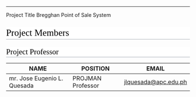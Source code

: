 
***
Project Title
Bregghan Point of Sale System

<html>
<body>
<!--StartFragment--><h1 style="color: rgb(0, 0, 0); background: none rgb(255, 255, 255); font-weight: normal; margin: 1em 0px 0.25em; overflow: hidden; padding: 0px; border-bottom: 1px solid rgb(162, 169, 177); font-size: 1.8em; font-family: &quot;Linux Libertine&quot;, Georgia, Times, serif; line-height: 1.3; font-style: normal; font-variant-ligatures: normal; font-variant-caps: normal; letter-spacing: normal; orphans: 2; text-align: start; text-indent: 0px; text-transform: none; white-space: normal; widows: 2; word-spacing: 0px; -webkit-text-stroke-width: 0px; text-decoration-thickness: initial; text-decoration-style: initial; text-decoration-color: initial;"><span class="mw-headline" id="Project_Members">Project Members</span></h1><h2 style="color: rgb(0, 0, 0); background: none rgb(255, 255, 255); font-weight: normal; margin: 1em 0px 0.25em; overflow: hidden; padding: 0px; border-bottom: 1px solid rgb(162, 169, 177); font-size: 1.5em; font-family: &quot;Linux Libertine&quot;, Georgia, Times, serif; line-height: 1.3; font-style: normal; font-variant-ligatures: normal; font-variant-caps: normal; letter-spacing: normal; orphans: 2; text-align: start; text-indent: 0px; text-transform: none; white-space: normal; widows: 2; word-spacing: 0px; -webkit-text-stroke-width: 0px; text-decoration-thickness: initial; text-decoration-style: initial; text-decoration-color: initial;"><span class="mw-headline" id="Project_Professor">Project Professor</span></h2>

NAME | POSITION | EMAIL
-- | -- | --
mr. Jose Eugenio L. Quesada | PROJMAN Professor | jlquesada@apc.edu.ph

<!--EndFragment-->
</body>
</html>